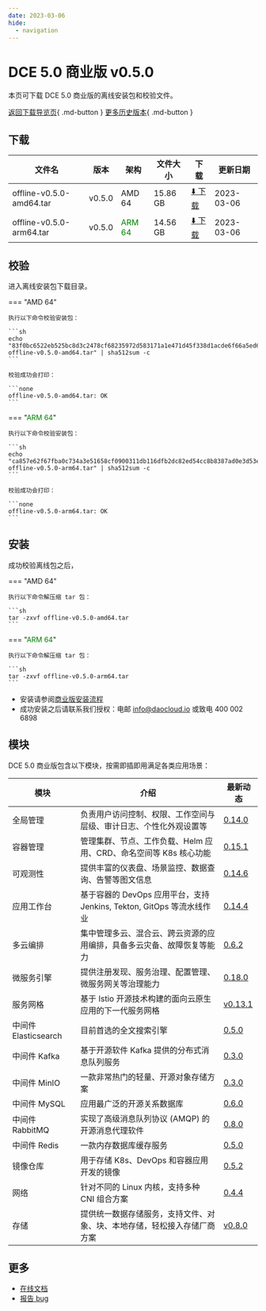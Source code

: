 ```yaml
---
date: 2023-03-06
hide:
  - navigation
---
```


# DCE 5.0 商业版 v0.5.0

本页可下载 DCE 5.0 商业版的离线安装包和校验文件。

[返回下载导览页](../index.md#_2){ .md-button } [更多历史版本](./dce5-installer-history.md){ .md-button }

## 下载

| 文件名 | 版本 | 架构 | 文件大小 | 下载 | 更新日期 |
| ----- | ---- | --- | ----- | ----- | ------ |
| offline-v0.5.0-amd64.tar | v0.5.0 | AMD 64 | 15.86 GB | [:arrow_down: 下载](https://qiniu-download-public.daocloud.io/DaoCloud_Enterprise/dce5/offline-v0.5.0-amd64.tar) | 2023-03-06 |
| offline-v0.5.0-arm64.tar | v0.5.0 | <font color="green">ARM 64</font> | 14.56 GB | [:arrow_down: 下载](https://qiniu-download-public.daocloud.io/DaoCloud_Enterprise/dce5/offline-v0.5.0-arm64.tar) | 2023-03-06 |

## 校验

进入离线安装包下载目录。

=== "AMD 64"

    执行以下命令校验安装包：

    ```sh
    echo "83f0bc6522eb525bc8d3c2478cf68235972d583171a1e471d45f338d1acde6f66a5ed68144bfd6a067b2462a1c27e17d95c13408b8cbd83fd93d1dbe152779a3  offline-v0.5.0-amd64.tar" | sha512sum -c
    ```

    校验成功会打印：

    ```none
    offline-v0.5.0-amd64.tar: OK
    ```

=== "<font color="green">ARM 64</font>"

    执行以下命令校验安装包：

    ```sh
    echo "ca857e62f67fba0c734a3e51658cf0900311db116dfb2dc82ed54cc8b8387ad0e3d53e95a0df06e913cf62038858d585593990587bdf802790e2fa6050759ec2  offline-v0.5.0-arm64.tar" | sha512sum -c
    ```

    校验成功会打印：

    ```none
    offline-v0.5.0-arm64.tar: OK
    ```

## 安装

成功校验离线包之后，

=== "AMD 64"

    执行以下命令解压缩 tar 包：

    ```sh
    tar -zxvf offline-v0.5.0-amd64.tar
    ```

=== "<font color="green">ARM 64</font>"

    执行以下命令解压缩 tar 包：

    ```sh
    tar -zxvf offline-v0.5.0-arm64.tar
    ```

- 安装请参阅[商业版安装流程](../../install/commercial/start-install.md)
- 成功安装之后请联系我们授权：电邮 info@daocloud.io 或致电 400 002 6898

## 模块

DCE 5.0 商业版包含以下模块，按需即插即用满足各类应用场景：

| 模块 | 介绍 | 最新动态 |
| ---- | --- | ------ |
| 全局管理 | 负责用户访问控制、权限、工作空间与层级、审计日志、个性化外观设置等 | [0.14.0](../../ghippo/intro/release-notes.md#v0140) |
| 容器管理 | 管理集群、节点、工作负载、Helm 应用、CRD、命名空间等 K8s 核心功能 | [0.15.1](../../kpanda/intro/release-notes.md#v0150) |
| 可观测性 | 提供丰富的仪表盘、场景监控、数据查询、告警等图文信息 | [0.14.6](../../insight/intro/release-notes.md#v0146) |
| 应用工作台 | 基于容器的 DevOps 应用平台，支持 Jenkins, Tekton, GitOps 等流水线作业 | [0.14.4](../../amamba/intro/release-notes.md#v0140) |
| 多云编排 | 集中管理多云、混合云、跨云资源的应用编排，具备多云灾备、故障恢复等能力 | [0.6.2](../../kairship/intro/release-notes.md#v063) |
| 微服务引擎 | 提供注册发现、服务治理、配置管理、微服务网关等治理能力 | [0.18.0](../../skoala/intro/release-notes.md#v0180) |
| 服务网格 | 基于 Istio 开源技术构建的面向云原生应用的下一代服务网格 | [v0.13.1](../../mspider/intro/release-notes.md#v0131) |
| 中间件 Elasticsearch | 目前首选的全文搜索引擎 | [0.5.0](../../middleware/elasticsearch/release-notes.md#v050) |
| 中间件 Kafka | 基于开源软件 Kafka 提供的分布式消息队列服务 | [0.3.0](../../middleware/kafka/release-notes.md#v030) |
| 中间件 MinIO | 一款非常热门的轻量、开源对象存储方案 | [0.3.0](../../middleware/minio/release-notes.md#v030) |
| 中间件 MySQL | 应用最广泛的开源关系数据库 | [0.6.0](../../middleware/mysql/release-notes.md#v060) |
| 中间件 RabbitMQ | 实现了高级消息队列协议 (AMQP) 的开源消息代理软件 | [0.8.0](../../middleware/rabbitmq/release-notes.md#v080) |
| 中间件 Redis | 一款内存数据库缓存服务 | [0.5.0](../../middleware/redis/release-notes.md#v050) |
| 镜像仓库 | 用于存储 K8s、DevOps 和容器应用开发的镜像 | [0.5.2](../../kangaroo/intro/release-notes.md#v050) |
| 网络 | 针对不同的 Linux 内核，支持多种 CNI 组合方案 | [0.4.4](../../network/intro/release-notes.md#v044) |
| 存储 | 提供统一数据存储服务，支持文件、对象、块、本地存储，轻松接入存储厂商方案 | [v0.8.0](../../storage/hwameistor/release-notes.md#v080) |

## 更多

- [在线文档](../../dce/index.md)
- [报告 bug](https://github.com/DaoCloud/DaoCloud-docs/issues)
